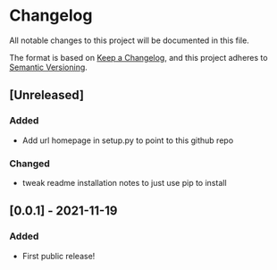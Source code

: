 # Changelog
All notable changes to this project will be documented in this file.

The format is based on [Keep a Changelog](https://keepachangelog.com/en/1.0.0/),
and this project adheres to [Semantic Versioning](https://semver.org/spec/v2.0.0.html).

## [Unreleased]

### Added
- Add url homepage in setup.py to point to this github repo

### Changed
- tweak readme installation notes to just use pip to install

## [0.0.1] - 2021-11-19
### Added
- First public release!
